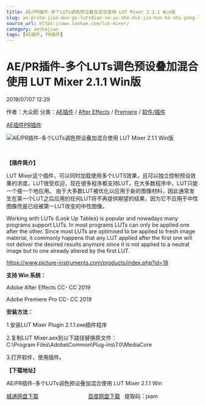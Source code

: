 ```yaml
---
title: AE/PR插件-多个LUTs调色预设叠加混合使用 LUT Mixer 2.1.1 Win版
slug: ae-prcha-jian-duo-ge-lutsdiao-se-yu-she-die-jia-hun-he-shi-yong-lut-mixer-2-1-1-winban
source_url: https://www.lookae.com/lut-mixer/
category: aechajian
tags: [AE插件, PR插件]
---
```

# AE/PR插件-多个LUTs调色预设叠加混合使用 LUT Mixer 2.1.1 Win版

2019/07/07 12:29

作者：大众脸
分类：[AE插件](https://www.lookae.com/after-effects/aechajian/) / [After Effects](https://www.lookae.com/after-effects/) / [Premiere](https://www.lookae.com/qitarjcj/premierezy/) / [软件/插件](https://www.lookae.com/qitarjcj/)

[AE插件](https://www.lookae.com/tag/ae%e6%8f%92%e4%bb%b6/)[PR插件](https://www.lookae.com/tag/pr%e6%8f%92%e4%bb%b6/)

![AE/PR插件-多个LUTs调色预设叠加混合使用 LUT Mixer 2.1.1 Win版](https://www.lookae.com/wp-content/uploads/2019/07/LUT-Mixer-.jpg "AE/PR插件-多个LUTs调色预设叠加混合使用 LUT Mixer 2.1.1 Win版-LookAE.com")

﻿

**【插件简介】**

LUT Mixer这个插件，可以同时加载使用多个LUTS效果，且可以独立控制预设效果的浓度。LUT很受欢迎，现在很多程序都支持LUT，在大多数程序中，LUT只能一个接一个地应用。 由于大多数LUT被优化以应用于新的图像材料，因此通常发生在第一个LUT之后应用的任何LUT将不再提供期望的结果，因为它不应用于中性图像而是已经被第一LUT改变的中性图像。

Working with LUTs (Look Up Tables) is popular and nowadays many programs support LUTs. In most programs LUTs can only be applied one after the other. Since most LUTs are optimised to be applied to fresh image material, it commonly happens that any LUT applied after the first one will not deliver the desired results anymore since it is not applied to a neutral image but to one already altered by the first LUT.

https://www.picture-instruments.com/products/index.php?id=18

**支持 Win 系统：**

Adobe After Effects CC- CC 2019

Adobe Premiere Pro CC- CC 2019

**安装方法：**

1.安装LUT Mixer Plugin 2.1.1.exe插件程序

2.复制LUT Mixer.aex到以下路径替换原文件：  
C:\Program Files\Adobe\Common\Plug-ins\7.0\MediaCore

3.打开软件，使用插件。

**【下载地址】**

AE/PR插件-多个LUTs调色预设叠加混合使用 LUT Mixer 2.1.1 Win

[城通网盘下载](https://lookae.ctfile.com/fs/680462-386295085)                                 [百度网盘下载](https://pan.baidu.com/s/1aqcK0gPzG2BemTp4ziDZkQ)   提取码：jxam
